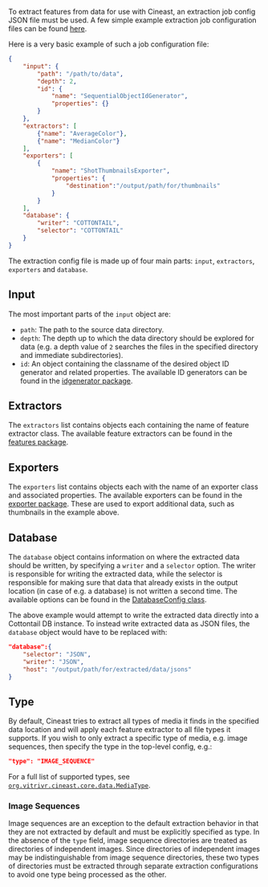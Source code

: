 To extract features from data for use with Cineast, an extraction job config JSON file must be used.
A few simple example extraction job configuration files can be found [here](https://github.com/vitrivr/cineast-config-examples).

Here is a very basic example of such a job configuration file:
```json
{
	"input": {
		"path": "/path/to/data",
		"depth": 2,
		"id": {
			"name": "SequentialObjectIdGenerator",
			"properties": {}
		}
	},
	"extractors": [
		{"name": "AverageColor"},
		{"name": "MedianColor"}
	],
	"exporters": [
		{
			"name": "ShotThumbnailsExporter",
			"properties": {
				"destination":"/output/path/for/thumbnails"
			}
		}
	],
	"database": {
		"writer": "COTTONTAIL",
		"selector": "COTTONTAIL"
	}
}
```

The extraction config file is made up of four main parts: `input`, `extractors`, `exporters` and `database`.

## Input

The most important parts of the `input` object are:
- `path`: The path to the source data directory.
- `depth`: The depth up to which the data directory should be explored for data (e.g. a depth value of `2` searches the files in the specified directory and immediate subdirectories).
- `id`: An object containing the classname of the desired object ID generator and related properties. The available ID generators can be found in the [idgenerator package](https://github.com/vitrivr/cineast/tree/master/cineast-core/src/main/java/org/vitrivr/cineast/core/extraction/idgenerator).

## Extractors

The `extractors` list contains objects each containing the name of feature extractor class. The available feature extractors can be found in the [features package](https://github.com/vitrivr/cineast/tree/master/cineast-core/src/main/java/org/vitrivr/cineast/core/features).

## Exporters

The `exporters` list contains objects each with the name of an exporter class and associated properties. The available exporters can be found in the [exporter package](https://github.com/vitrivr/cineast/tree/master/cineast-core/src/main/java/org/vitrivr/cineast/core/features/exporter). These are used to export additional data, such as thumbnails in the example above.

## Database

The `database` object contains information on where the extracted data should be written, by specifying a `writer` and a `selector` option. The writer is responsible for writing the extracted data, while the selector is responsible for making sure that data that already exists in the output location (in case of e.g. a database) is not written a second time. The available options can be found in the [DatabaseConfig class](https://github.com/vitrivr/cineast/blob/master/cineast-core/src/main/java/org/vitrivr/cineast/core/config/DatabaseConfig.java).

The above example would attempt to write the extracted data directly into a Cottontail DB instance. To instead write extracted data as JSON files, the `database` object would have to be replaced with:
```json
"database":{
	"selector": "JSON",
	"writer": "JSON",
	"host": "/output/path/for/extracted/data/jsons"
}
```

## Type

By default, Cineast tries to extract all types of media it finds in the specified data location and will apply each feature extractor to all file types it supports. If you wish to only extract a specific type of media, e.g. image sequences, then specify the type in the top-level config, e.g.:
```json
"type": "IMAGE_SEQUENCE"
```

For a full list of supported types, see [`org.vitrivr.cineast.core.data.MediaType`](https://github.com/vitrivr/cineast/blob/master/cineast-core/src/main/java/org/vitrivr/cineast/core/data/MediaType.java).

### Image Sequences

Image sequences are an exception to the default extraction behavior in that they are not extracted by default and must be explicitly specified as type. In the absence of the `type` field, image sequence directories are treated as directories of independent images. Since directories of independent images may be indistinguishable from image sequence directories, these two types of directories must be extracted through separate extraction configurations to avoid one type being processed as the other.